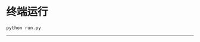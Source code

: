 # 终端运行

```shell
python run.py
```
******************************************************************************************************************************************************************************************************************************************************************************************************************************************************************************************************************************************************************************************************